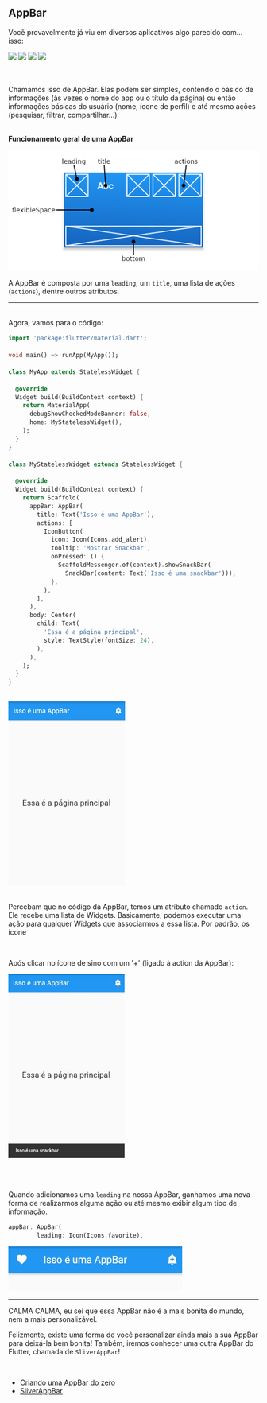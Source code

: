 ## AppBar

Você provavelmente já viu em diversos aplicativos algo parecido com... isso:

<img src='../../assets/appbar1.jpg'>
<img src='../../assets/appbar2.jpg'>
<img src='../../assets/appbar3.jpg'>
<img src='../../assets/appbar4.jpg'>

<br/><br/>
Chamamos isso de AppBar. Elas podem ser simples, contendo o básico de informações (às vezes o nome do app ou o título da página) ou então informações básicas do usuário (nome, ícone de perfil) e até mesmo ações (pesquisar, filtrar, compartilhar...)
<br/><br/>

<b>Funcionamento geral de uma AppBar</b>

<img src='../../../assets/app_bar.png'>

<br/>

A AppBar é composta por uma `leading`, um `title`, uma lista de ações (`actions`), dentre outros atríbutos.

---

<br/>
Agora, vamos para o código:

```dart
import 'package:flutter/material.dart';

void main() => runApp(MyApp());

class MyApp extends StatelessWidget {

  @override
  Widget build(BuildContext context) {
    return MaterialApp(
      debugShowCheckedModeBanner: false,
      home: MyStatelessWidget(),
    );
  }
}

class MyStatelessWidget extends StatelessWidget {

  @override
  Widget build(BuildContext context) {
    return Scaffold(
      appBar: AppBar(
        title: Text('Isso é uma AppBar'),
        actions: [
          IconButton(
            icon: Icon(Icons.add_alert),
            tooltip: 'Mostrar Snackbar',
            onPressed: () {
              ScaffoldMessenger.of(context).showSnackBar(
                SnackBar(content: Text('Isso é uma snackbar')));
            },
          ),
        ],
      ),
      body: Center(
        child: Text(
          'Essa é a página principal',
          style: TextStyle(fontSize: 24),
        ),
      ),
    );
  }
}
```

<br/>
<img src='../../../assets/appbarpage.jpg' height=370>
<br/><br/>

Percebam que no código da AppBar, temos um atríbuto chamado `action`. Ele recebe uma lista de Widgets. Basicamente, podemos executar uma ação para qualquer Widgets que associarmos a essa lista. Por padrão, os ícone

<br/>

Após clicar no ícone de sino com um '+' (ligado à action da AppBar):

<img src='../../../assets/snackbar.jpg' height=370>

<br/><br/>

Quando adicionamos uma `leading` na nossa AppBar, ganhamos uma nova forma de realizarmos alguma ação ou até mesmo exibir algum tipo de informação.

```dart
appBar: AppBar(
        leading: Icon(Icons.favorite),
```

<img src='../../../assets/leading.jpg'>

---

CALMA CALMA, eu sei que essa AppBar não é a mais bonita do mundo, nem a mais personalizável.

Felizmente, existe uma forma de você personalizar ainda mais a sua AppBar para deixá-la bem bonita! Também, iremos conhecer uma outra AppBar do Flutter, chamada de `SliverAppBar`!

<br/>

- [Criando uma AppBar do zero](criando_uma_appbar_do_zero.md)
- [SliverAppBar](sliver_appbar.md)
